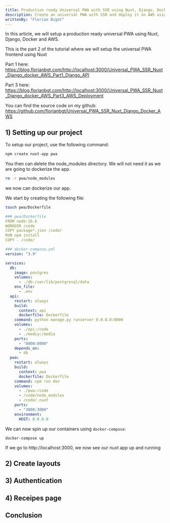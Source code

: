 ```yaml
---
title: Production ready Universal PWA with SSR using Nuxt, Django, Docker and AWS (Part 2)
description: Create an universal PWA with SSR and deploy it on AWS usign Nuxt, Django and Docker. Part 2, Nuxt frontend
writtenBy: "Florian Bigot"
---
```


In this article, we will setup a production ready universal PWA using Nuxt, Django, Docker and AWS.

This is the part 2 of the tutorial where we will setup the universal PWA frontend using Nuxt

Part 1 here: https://blog.florianbgt.com/http://localhost:3000/Universal_PWA_SSR_Nuxt_Django_docker_AWS_Part1_Django_API

Part 3 here: https://blog.florianbgt.com/http://localhost:3000/Universal_PWA_SSR_Nuxt_Django_docker_AWS_Part3_AWS_Deployment

You can find the source code on my github: https://github.com/florianbgt/Universal_PWA_SSR_Nuxt_Django_Docker_AWS

## 1) Setting up our project

To setup our project, use the following command:

```bash
npm create nuxt-app pwa
```

<div><blog-img src="nuxt_create.PNG" alt="Create nuxt app" width="100%" height="auto" class="shadow mb-3"/></div>

You then can delete the node_modules directory. We will not need it as we are going to dockerize the app.

```bash
rm -r pwa/node_modules
```

we now can dockerize our app.

We start by creating the following file:

```bash
touch pwa/Dockerfile
```

```yaml
### pwa/Dockerfile
FROM node:16.6
WORKDIR /code
COPY package*.json /code/
RUN npm install
COPY . /code/
```

```yaml
### docker-compose.yml
version: "3.9"

services:
  db:
    image: postgres
    volumes:
      - ./db:/var/lib/postgresql/data
    env_file:
      - .env
  api:
    restart: always
    build:
      context: api
      dockerfile: Dockerfile
    command: python manage.py runserver 0.0.0.0:8000
    volumes:
      - ./api:/code
      - ./media:/media
    ports:
      - "8000:8000"
    depends_on:
      - db
  pwa:
    restart: always
    build:
      context: pwa
      dockerfile: Dockerfile
    command: npm run dev
    volumes:
      - ./pwa:/code
      - /code/node_modules
      - /code/.nuxt
    ports:
      - "3000:3000"
    environment:
      HOST: 0.0.0.0
```

We can now spin up our containers using `docker-compose`:

```
docker-compose up
```

If we go to http://localhost:3000, we now see our nuxt app up and running

<div><blog-img src="nuxt_landing.PNG" alt="Nuxt landing page" width="100%" height="auto" class="shadow mb-3"/></div>

## 2) Create layouts

## 3) Authentication

## 4) Receipes page

## Conclusion
